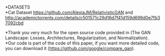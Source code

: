 *DATASETS  
*Cat Dataset https://github.com/AlexiaJM/RelativisticGAN and http://academictorrents.com/details/c501571c29d16d7f41d159d699d0e7fb37092cbd  

*Thank you very much for the open source code provided in (The GAN Landscape: Losses, Architectures, Regularization, and Normalization).  
*Our code is part of the code of this paper, if you want more detailed code, you can download it (https://github.com/google/compare_gan).
